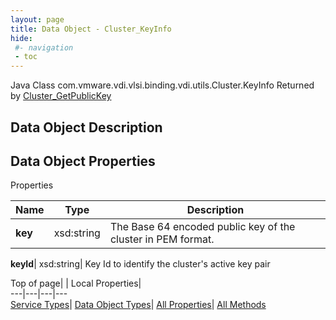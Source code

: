 ```yaml
---
layout: page
title: Data Object - Cluster_KeyInfo
hide:
 #- navigation
 - toc
---
```






Java Class
    com.vmware.vdi.vlsi.binding.vdi.utils.Cluster.KeyInfo
Returned by
     [Cluster_GetPublicKey](vdi.utils.Cluster.md#getPublicKey)

## Data Object Description 

## Data Object Properties

Properties

Name |  Type |  Description   
---|---|---  
**key**|  xsd:string|  The Base 64 encoded public key of the cluster in PEM format.   
  
**keyId**|  xsd:string|  Key Id to identify the cluster's active key pair   
  
  
  
Top of page| | Local Properties|   
---|---|---|---  
[Service Types](index-mo_types.md)| [Data Object Types](index-do_types.md)| [All Properties](index-properties.md)| [All Methods](index-methods.md)  
  
  

